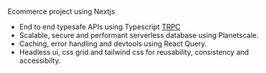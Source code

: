 Ecommerce project using Nextjs

* End to end typesafe APIs using Typescript [TRPC](https://trpc.io/) 
* Scalable, secure and performant serverless database using Planetscale.
* Caching, error handling and devtools using React Query.
* Headless ui, css grid and tailwind css for reusability, consistency and accessibilty.
